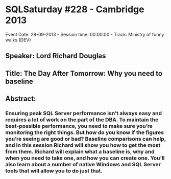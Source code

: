 # SQLSaturday #228 - Cambridge 2013
Event Date: 28-09-2013 - Session time: 00:00:00 - Track: Ministry of funny walks (DEV)
## Speaker: Lord Richard Douglas
## Title: The Day After Tomorrow: Why you need to baseline
## Abstract:
### Ensuring peak SQL Server performance isn’t always easy and requires a lot of work on the part of the DBA. To maintain the best-possible performance, you need to make sure you’re monitoring the right things. But how do you know if the figures you’re seeing are good or bad? Baseline comparisons can help, and in this session Richard will show you how to get the most from them. Richard will explain what a baseline is, why and when you need to take one, and how you can create one. You’ll also learn about a number of native Windows and SQL Server tools that will allow you to do just that.
